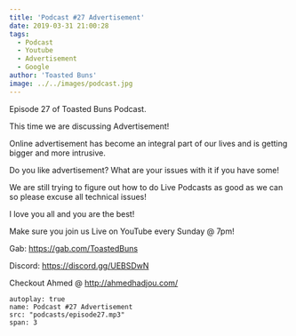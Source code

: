 ```yaml
---
title: 'Podcast #27 Advertisement'
date: 2019-03-31 21:00:28
tags:
  - Podcast
  - Youtube
  - Advertisement
  - Google
author: 'Toasted Buns'
image: ../../images/podcast.jpg
---
```

Episode 27 of Toasted Buns Podcast.

This time we are discussing Advertisement!

Online advertisement has become an integral part of our lives and is getting bigger and more intrusive.

Do you like advertisement? What are your issues with it if you have some!

We are still trying to figure out how to do Live Podcasts as good as we can so please excuse all technical issues!

I love you all and you are the best!

Make sure you join us Live on YouTube every Sunday @ 7pm!

Gab: https://gab.com/ToastedBuns

Discord: https://discord.gg/UEBSDwN

<script async src="//pagead2.googlesyndication.com/pagead/js/adsbygoogle.js"></script><ins class="adsbygoogle" style="display:block; text-align:center;"  data-ad-layout="in-article"  data-ad-format="fluid"  data-ad-client="ca-pub-2164900147810573"  data-ad-slot="8817307412"></ins><script>(adsbygoogle = window.adsbygoogle || []).push({});</script>

Checkout Ahmed @ http://ahmedhadjou.com/

```audio
autoplay: true
name: Podcast #27 Advertisement
src: "podcasts/episode27.mp3"
span: 3
```
